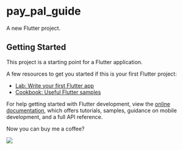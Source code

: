 # pay_pal_guide

A new Flutter project.

## Getting Started

This project is a starting point for a Flutter application.

A few resources to get you started if this is your first Flutter project:

- [Lab: Write your first Flutter app](https://docs.flutter.dev/get-started/codelab)
- [Cookbook: Useful Flutter samples](https://docs.flutter.dev/cookbook)

For help getting started with Flutter development, view the
[online documentation](https://docs.flutter.dev/), which offers tutorials,
samples, guidance on mobile development, and a full API reference.


Now you can buy me a coffee?

<a href="https://www.buymeacoffee.com/appcreator"><img src="https://img.buymeacoffee.com/button-api/?text=Buy me a coffee&emoji=☕&slug=appcreator&button_colour=df853f&font_colour=000000&font_family=Comic&outline_colour=000000&coffee_colour=FFDD00" /></a>

